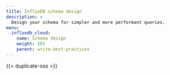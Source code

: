 ```yaml
---
title: InfluxDB schema design
description: >
  Design your schema for simpler and more performant queries.
menu:
  influxdb_cloud:
    name: Schema design
    weight: 201
    parent: write-best-practices
---
```


{{< duplicate-oss >}}
